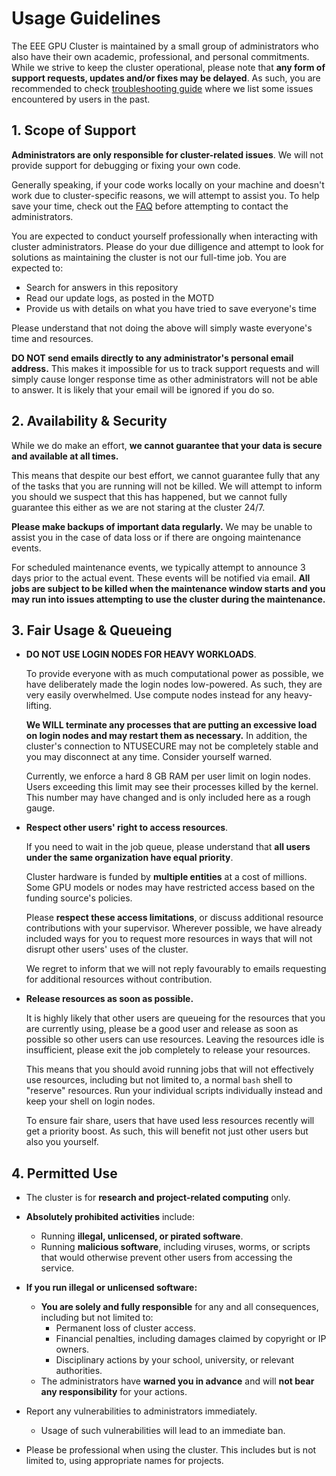 # Usage Guidelines

The EEE GPU Cluster is maintained by a small group of administrators who also
have their own academic, professional, and personal commitments. While we
strive to keep the cluster operational, please note that **any form of support
requests, updates and/or fixes may be delayed**. As such, you are recommended
to check [troubleshooting guide](troubleshooting.md) where we list some issues
encountered by users in the past.

## 1. Scope of Support

**Administrators are only responsible for cluster-related issues**. We will
not provide support for debugging or fixing your own code.

Generally speaking, if your code works locally on your machine and doesn't work
due to cluster-specific reasons, we will attempt to assist you. To help save
your time, check out the [FAQ](troubleshooting.md) before attempting to contact
the administrators.

You are expected to conduct yourself professionally when interacting with
cluster administrators. Please do your due dilligence and attempt to look for
solutions as maintaining the cluster is not our full-time job. You are expected
to:

- Search for answers in this repository
- Read our update logs, as posted in the MOTD
- Provide us with details on what you have tried to save everyone's time

Please understand that not doing the above will simply waste everyone's time and
resources.

**DO NOT send emails directly to any administrator's personal email address.**
This makes it impossible for us to track support requests and will simply cause
longer response time as other administrators will not be able to answer. It is
likely that your email will be ignored if you do so.

## 2. Availability & Security

While we do make an effort, **we cannot guarantee that your data is secure and
available at all times.**

This means that despite our best effort, we cannot guarantee fully that any of
the tasks that you are running will not be killed. We will attempt to inform you
should we suspect that this has happened, but we cannot fully guarantee this
either as we are not staring at the cluster 24/7.

**Please make backups of important data regularly.** We may be unable to assist
you in the case of data loss or if there are ongoing maintenance events.

For scheduled maintenance events, we typically attempt to announce 3 days prior
to the actual event. These events will be notified via email. **All jobs are
subject to be killed when the maintenance window starts and you may run into
issues attempting to use the cluster during the maintenance.**

## 3. Fair Usage & Queueing

- **DO NOT USE LOGIN NODES FOR HEAVY WORKLOADS**.

    To provide everyone with as much computational power as possible, we have
    deliberately made the login nodes low-powered. As such, they are very
    easily overwhelmed. Use compute nodes instead for any heavy-lifting.

    **We WILL terminate any processes that are putting an excessive load on
    login nodes and may restart them as necessary.** In addition, the cluster's
    connection to NTUSECURE may not be completely stable and you may disconnect
    at any time. Consider yourself warned.

    Currently, we enforce a hard 8 GB RAM per user limit on login nodes. Users
    exceeding this limit may see their processes killed by the kernel. This
    number may have changed and is only included here as a rough gauge.

- **Respect other users' right to access resources**.

    If you need to wait in the job queue, please understand that **all users
    under the same organization have equal priority**.

    Cluster hardware is funded by **multiple entities** at a cost of millions.
    Some GPU models or nodes may have restricted access based on the funding
    source's policies.

    Please **respect these access limitations**, or discuss additional resource
    contributions with your supervisor. Wherever possible, we have already
    included ways for you to request more resources in ways that will not
    disrupt other users' uses of the cluster.

    We regret to inform that we will not reply favourably to emails requesting
    for additional resources without contribution.

- **Release resources as soon as possible.**

    It is highly likely that other users are queueing for the resources that
    you are currently using, please be a good user and release as soon as
    possible so other users can use resources. Leaving the resources idle is
    insufficient, please exit the job completely to release your resources.

    This means that you should avoid running jobs that will not effectively use
    resources, including but not limited to, a normal `bash` shell to "reserve"
    resources. Run your individual scripts individually instead and keep your
    shell on login nodes.

    To ensure fair share, users that have used less resources recently will get
    a priority boost. As such, this will benefit not just other users but also
    you yourself.

## 4. Permitted Use

- The cluster is for **research and project-related computing** only.

- **Absolutely prohibited activities** include:
  - Running **illegal, unlicensed, or pirated software**.
  - Running **malicious software**, including viruses, worms, or scripts that
    would otherwise prevent other users from accessing the service.

- **If you run illegal or unlicensed software:**
  - **You are solely and fully responsible** for any and all consequences,
    including but not limited to:
    - Permanent loss of cluster access.
    - Financial penalties, including damages claimed by copyright or IP owners.
    - Disciplinary actions by your school, university, or relevant authorities.
  - The administrators have **warned you in advance** and will **not bear any
    responsibility** for your actions.

- Report any vulnerabilities to administrators immediately.
  - Usage of such vulnerabilities will lead to an immediate ban.

- Please be professional when using the cluster. This includes but is not
  limited to, using appropriate names for projects.
